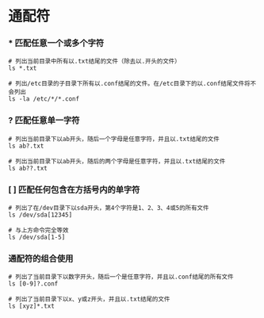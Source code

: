 # 通配符

### \* 匹配任意一个或多个字符

```shell
# 列出当前目录中所有以.txt结尾的文件（除去以.开头的文件）
ls *.txt
```

```shell
# 列出/etc目录的子目录下所有以.conf结尾的文件。在/etc目录下的以.conf结尾文件将不会列出
ls -la /etc/*/*.conf
```

### ? 匹配任意单一字符

```shell
# 列出当前目录下以ab开头，随后一个字母是任意字符，并且以.txt结尾的文件
ls ab?.txt
```

```shell
# 列出当前目录下以ab开头，随后的两个字母是任意字符，并且以.txt结尾的文件
ls ab??.txt
```

### \[ ] 匹配任何包含在方括号内的单字符

```shell
# 列出了在/dev目录下以sda开头，第4个字符是1、2、3、4或5的所有文件
ls /dev/sda[12345]

# 与上方命令完全等效
ls /dev/sda[1-5]
```

### 通配符的组合使用

```shell
# 列出了当前目录下以数字开头，随后一个是任意字符，并且以.conf结尾的所有文件
ls [0-9]?.conf
```

```shell
# 列出了当前目录下以x、y或z开头，并且以.txt结尾的文件
ls [xyz]*.txt
```
